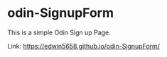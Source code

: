 # odin-SignupForm

This is a simple Odin Sign up Page.


Link: https://edwin5658.github.io/odin-SignupForm/